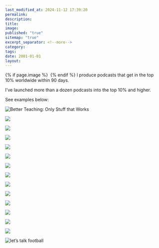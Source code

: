 ```yaml
---
last_modified_at: 2024-11-12 17:39:20
permalink: 
description: 
title: 
image: 
published: "true"
sitemap: "true"
excerpt_separator: <!--more-->
category: 
tags: 
date: 2001-01-01
layout:
---
```



{% if page.image %} <img src="{{ page.image }}" alt=""> {% endif %}
I produce podcasts that get in the top 10% worldwide within 90 days. 

I've launched more than a dozen podcasts into the top 10% and higher. 

See examples below: 

![Better Teaching: Only Stuff that Works](https://cdn-images-2.listennotes.com/images/podcasts/bmtUPgKM61W/badge/)

![](https://cdn-images-2.listennotes.com/images/podcasts/riq37xF9ROU/badge/)

![](https://cdn-images-2.listennotes.com/images/podcasts/1NaBGxLO75S/badge/)

![](https://cdn-images-2.listennotes.com/images/podcasts/aAnrTCYJ64K/badge/)

![](https://cdn-images-2.listennotes.com/images/podcasts/ElBJs5mfN8-/badge/)

![](https://cdn-images-2.listennotes.com/images/podcasts/Nser8d6hRSA/badge/)

![](https://cdn-images-2.listennotes.com/images/podcasts/AIrVYfpLxDO/badge/)

![](https://cdn-images-2.listennotes.com/images/podcasts/auQnz6vOf4t/badge/)

![](https://cdn-images-2.listennotes.com/images/podcasts/xzpdQLAaIh3/badge/)

![](https://cdn-images-2.listennotes.com/images/podcasts/yNYxIznp-K_/badge/)

![](https://cdn-images-2.listennotes.com/images/podcasts/UvEwe9jtPZg/badge/)

![](https://cdn-images-2.listennotes.com/images/podcasts/YzmKZBM3DI6/badge/)

![](https://cdn-images-2.listennotes.com/images/podcasts/hb4gq2J5cWm/badge/)

![](https://cdn-images-2.listennotes.com/images/podcasts/_Cs5Op6jwFf/badge/)

![let’s talk football](https://cdn-images-2.listennotes.com/images/podcasts/H4-dKbnN1Ji/badge/?_gl=1*zfo496*_gcl_au*NTA5MTg3ODkxLjE3Mjg3MzQxODQ.*_ga*MTU0MDczODEyOS4xNzI3OTA2NjA1*_ga_T0PZE2Z7L4*MTczMTM4OTYwMS43LjEuMTczMTM4OTYxNy40NC4wLjA.)

